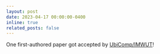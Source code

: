 ```yaml
---
layout: post
date: 2023-04-17 00:00:00-0400
inline: true
related_posts: false
---
```


One first-authored paper got accepted by [UbiComp/IMWUT](https://dl.acm.org/journal/imwut)!

